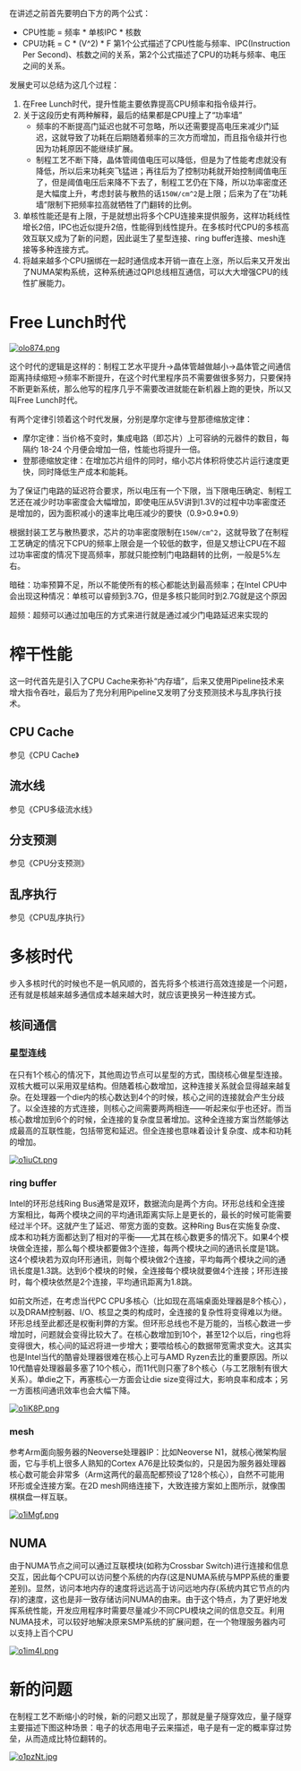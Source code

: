 在讲述之前首先要明白下方的两个公式：
- CPU性能 = 频率 * 单核IPC * 核数
- CPU功耗 = C * (V^2) * F
第1个公式描述了CPU性能与频率、IPC(Instruction Per Second)、核数之间的关系，第2个公式描述了CPU的功耗与频率、电压之间的关系。

发展史可以总结为这几个过程：
1. 在Free Lunch时代，提升性能主要依靠提高CPU频率和指令级并行。
2. 关于这段历史有两种解释，最后的结果都是CPU撞上了“功率墙”
    - 频率的不断提高门延迟也就不可忽略，所以还需要提高电压来减少门延迟，这就导致了功耗在后期随着频率的三次方而增加，而且指令级并行也因为功耗原因不能继续扩展。
    - 制程工艺不断下降，晶体管阈值电压可以降低，但是为了性能考虑就没有降低，所以后来功耗突飞猛进；再往后为了控制功耗就开始控制阈值电压了，但是阈值电压后来降不下去了，制程工艺仍在下降，所以功率密度还是大幅度上升，考虑封装与散热的话`150W/cm^2`是上限；后来为了在“功耗墙”限制下把频率拉高就牺牲了门翻转的比例。
3. 单核性能还是有上限，于是就想出将多个CPU连接来提供服务，这样功耗线性增长2倍，IPC也近似提升2倍，性能得到线性提升。在多核时代CPU的多核高效互联又成为了新的问题，因此诞生了星型连接、ring buffer连接、mesh连接等多种连接方式。
4. 将越来越多个CPU捆绑在一起时通信成本开销一直在上涨，所以后来又开发出了NUMA架构系统，这种系统通过QPI总线相互通信，可以大大增强CPU的线性扩展能力。

# Free Lunch时代
[![olo874.png](https://z3.ax1x.com/2021/11/30/olo874.png)](https://imgtu.com/i/olo874)

这个时代的逻辑是这样的：制程工艺水平提升->晶体管越做越小->晶体管之间通信距离持续缩短->频率不断提升，在这个时代里程序员不需要做很多努力，只要保持不断更新系统，那么他写的程序几乎不需要改进就能在新机器上跑的更快，所以又叫Free Lunch时代。

有两个定律引领着这个时代发展，分别是摩尔定律与登那德缩放定律：
- 摩尔定律：当价格不变时，集成电路（即芯片）上可容纳的元器件的数目，每隔约 18-24 个月便会增加一倍，性能也将提升一倍。
- 登那德缩放定律：在增加芯片组件的同时，缩小芯片体积将使芯片运行速度更快，同时降低生产成本和能耗。

为了保证门电路的延迟符合要求，所以电压有一个下限，当下限电压确定、制程工艺还在减少时功率密度会大幅增加，即使电压从5V讲到1.3V的过程中功率密度还是增加的，因为面积减小的速率比电压减少的要快（0.9>0.9*0.9）

根据封装工艺与散热要求，芯片的功率密度限制在`150W/cm^2`，这就导致了在制程工艺确定的情况下CPU的频率上限会是一个较低的数字，但是又想让CPU在不超过功率密度的情况下提高频率，那就只能控制门电路翻转的比例，一般是5%左右。

暗硅：功率预算不足，所以不能使所有的核心都能达到最高频率；在Intel CPU中会出现这种情况：单核可以睿频到3.7G，但是多核只能同时到2.7G就是这个原因

超频：超频可以通过加电压的方式来进行就是通过减少门电路延迟来实现的

# 榨干性能
这一时代首先是引入了CPU Cache来弥补“内存墙”，后来又使用Pipeline技术来增大指令吞吐，最后为了充分利用Pipeline又发明了分支预测技术与乱序执行技术。
## CPU Cache
参见《CPU Cache》

## 流水线
参见《CPU多级流水线》

## 分支预测
参见《CPU分支预测》

## 乱序执行
参见《CPU乱序执行》

# 多核时代
步入多核时代的时候也不是一帆风顺的，首先将多个核进行高效连接是一个问题，还有就是核越来越多通信成本越来越大时，就应该更换另一种连接方式。
## 核间通信
### 星型连线
在只有1个核心的情况下，其他周边节点可以星型的方式，围绕核心做星型连接。双核大概可以采用双星结构。但随着核心数增加，这种连接关系就会显得越来越复杂。在处理器一个die内的核心数达到4个的时候，核心之间的连接就会产生分歧了。以全连接的方式连接，则核心之间需要两两相连——听起来似乎也还好。而当核心数增加到6个的时候，全连接的复杂度显著增加。这种全连接方案当然能够达成最高的互联性能，包括带宽和延迟。但全连接也意味着设计复杂度、成本和功耗的增加。

[![o1iuCt.png](https://z3.ax1x.com/2021/11/30/o1iuCt.png)](https://imgtu.com/i/o1iuCt)

### ring buffer
Intel的环形总线Ring Bus通常是双环，数据流向是两个方向。环形总线和全连接方案相比，每两个模块之间的平均通讯距离实际上是更长的，最长的时候可能需要经过半个环。这就产生了延迟、带宽方面的变数。这种Ring Bus在实施复杂度、成本和功耗方面都达到了相对的平衡——尤其在核心数更多的情况下。如果4个模块做全连接，那么每个模块都要做3个连接，每两个模块之间的通讯长度是1跳。这4个模块若为双向环形通讯，则每个模块做2个连接，平均每两个模块之间的通讯长度是1.3跳。达到6个模块的时候，全连接每个模块就要做4个连接；环形连接时，每个模块依然是2个连接，平均通讯距离为1.8跳。

如前文所述，在考虑当代PC CPU多核心（比如现在高端桌面处理器是8个核心），以及DRAM控制器、I/O、核显之类的构成时，全连接的复杂性将变得难以为继。环形总线至此都还是权衡利弊的方案。但环形总线也不是万能的，当核心数进一步增加时，问题就会变得比较大了。在核心数增加到10个，甚至12个以后，ring也将变得很大，核心间的延迟将进一步增大；要喂给核心的数据带宽需求变大。这其实也是Intel当代的酷睿处理器很难在核心上可与AMD Ryzen去比的重要原因。所以10代酷睿处理器最多塞了10个核心，而11代则只塞了8个核心（与工艺限制有很大关系）。单die之下，再塞核心一方面会让die size变得过大，影响良率和成本；另一方面核间通讯效率也会大幅下降。

[![o1iK8P.png](https://z3.ax1x.com/2021/11/30/o1iK8P.png)](https://imgtu.com/i/o1iK8P)

### mesh
参考Arm面向服务器的Neoverse处理器IP：比如Neoverse N1，就核心微架构层面，它与手机上很多人熟知的Cortex A76是比较类似的，只是因为服务器处理器核心数可能会非常多（Arm这两代的最高配都预设了128个核心），自然不可能用环形或全连接方案。在2D mesh网络连接下，大致连接方案如上图所示，就像围棋棋盘一样互联。

[![o1iMgf.png](https://z3.ax1x.com/2021/11/30/o1iMgf.png)](https://imgtu.com/i/o1iMgf)

## NUMA
由于NUMA节点之间可以通过互联模块(如称为Crossbar Switch)进行连接和信息交互，因此每个CPU可以访问整个系统的内存(这是NUMA系统与MPP系统的重要差别)。显然，访问本地内存的速度将远远高于访问远地内存(系统内其它节点的内存)的速度，这也是非一致存储访问NUMA的由来。由于这个特点，为了更好地发挥系统性能，开发应用程序时需要尽量减少不同CPU模块之间的信息交互。利用NUMA技术，可以较好地解决原来SMP系统的扩展问题，在一个物理服务器内可以支持上百个CPU

[![o1im4I.png](https://z3.ax1x.com/2021/11/30/o1im4I.png)](https://imgtu.com/i/o1im4I)

# 新的问题
在制程工艺不断缩小的时候，新的问题又出现了，那就是量子隧穿效应，量子隧穿主要描述下图这种场景：电子的状态用电子云来描述，电子是有一定的概率穿过势垒，从而造成比特位翻转的。

[![o1pzNt.jpg](https://z3.ax1x.com/2021/11/30/o1pzNt.jpg)](https://imgtu.com/i/o1pzNt)
